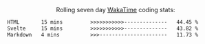<p align="center">Rolling seven day <a href='https://wakatime.com/'> WakaTime</a> coding stats:</p>
<!--START_SECTION:waka-->

```txt
HTML       15 mins         >>>>>>>>>>>--------------   44.45 %
Svelte     15 mins         >>>>>>>>>>>--------------   43.82 %
Markdown   4 mins          >>>----------------------   11.73 %
```

<!--END_SECTION:waka-->
